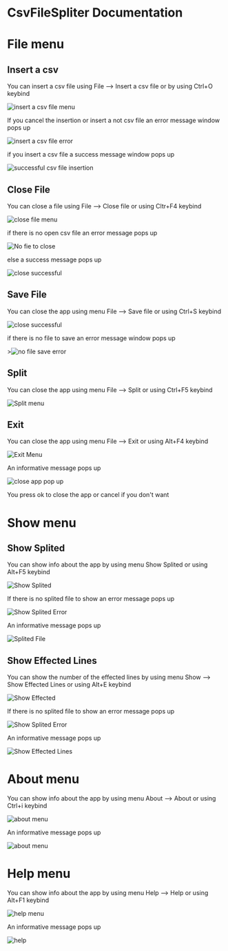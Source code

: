 # CsvFileSpliter Documentation

# File menu

## Insert a csv

You  can insert a csv file using File --> Insert a csv file or by using Ctrl+O keybind

<p><img src="File/insert a csv.png" title = "insert a csv file menu"/></p>

If you cancel the insertion or insert a not csv file an error message window pops up

<p><img src="File/insert a csv error.png" title = "insert a csv file error"/></p>

if you insert a csv file a success message window pops up

<p><img src="File/successful insertion.png" title = "successful csv file insertion"/></p>

## Close File

You can close a file using File --> Close file or using Cltr+F4 keybind

<p><img src="File/close file.png" title = "close file menu"/></p>

if there is no open csv file an error message pops up

<p><img src = "File/close file error.png" title="No fie to close"/></p>

else a success message pops up 

<p><img src="File/close file success.png" title="close successful"/></p>


## Save File

You can close the app using menu File --> Save file or using Ctrl+S keybind

<p><img src="File/save file.png" title="close successful"/></p>

if there is no file to save an error message window pops up

<p>><img src="File/no file save error.png" title="no file save error"/></p>



## Split

You can close the app using menu File --> Split or using Ctrl+F5 keybind

<p><img src = "File/split menu.png" title="Split menu"/> </p>

## Exit

You can close the app using menu File --> Exit or using Alt+F4 keybind

<p><img src = "File/exit menu.png" title="Exit Menu"/> </p>

An informative message pops up

<p><img src ="File/exit menu pop up.png" title="close app pop up"/> </p>

You press ok to close the app or cancel if you don't want

# Show menu

## Show Splited

You can show info about the app by using menu Show Splited or using Alt+F5 keybind

<p><img src="Show/Show Splited.png" title="Show Splited"/></p>

If there is no splited file to show an error message pops up

<p><img src="Show/show splited error.png" title="Show Splited Error"/></p>

An informative message pops up

<p><img src="Show/splited file.png" title="Splited File"/></p>

## Show Effected Lines

You can show the number of the effected lines by using menu Show --> Show Effected Lines or using Alt+E keybind

<p><img src="Show/show effected.png" title="Show Effected"/></p>

If there is no splited file to show an error message pops up

<p><img src="Show/show splited error.png" title="Show Splited Error"/></p>

An informative message pops up

<p><img src="Show/show effected lines.png" title="Show Effected Lines"/></p>

# About menu

You can show info about the app by using menu About --> About or using Ctrl+i keybind

<p><img src="About/about menu.png" title="about menu"/></p>

An informative message pops up

<p><img src="About/about pop up.png" title="about menu"/></p> 

# Help menu

You can show info about the app by using menu Help --> Help or using Alt+F1 keybind

<p><img src="Help/help menu.png" title="help menu"/></p>


An informative message pops up

<p><img src="Help/help pop up.png" title="help"/></p> 